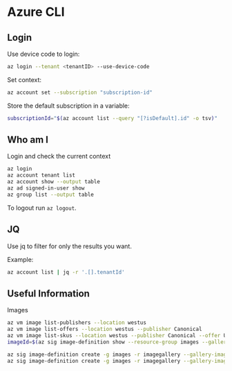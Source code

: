 # Azure CLI

## Login

Use device code to login:

``` sh
az login --tenant <tenantID> --use-device-code
```

Set context:

``` sh
az account set --subscription "subscription-id"
```

Store the default subscription  in a variable:

``` sh
subscriptionId="$(az account list --query "[?isDefault].id" -o tsv)"
```

## Who am I

Login and check the current context

``` sh
az login
az account tenant list
az account show --output table
az ad signed-in-user show
az group list --output table
```

To logout run ```az logout```.

## JQ

Use jq to filter for only the results you want.

Example:

``` sh
az account list | jq -r '.[].tenantId'
```

## Useful Information

Images

``` sh
az vm image list-publishers --location westus
az vm image list-offers --location westus --publisher Canonical
az vm image list-skus --location westus --publisher Canonical --offer UbuntuServer
imageId=$(az sig image-definition show --resource-group images --gallery-name imagegallery --gallery-image-definition ubuntu_standard --query id --output tsv)

az sig image-definition create -g images -r imagegallery --gallery-image-definition MyImage --publisher Me --offer Ubuntu --sku 18.04 --os-type linux
az sig image-definition create -g images -r imagegallery --gallery-image-definition MyImage --publisher Me --offer Windows --sku mysku --os-type windows
```
